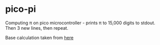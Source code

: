 # pico-pi
Computing π on pico microcontroller - prints π to 15,000 digits to stdout. Then 3 new lines, then repeat. 

Base calculation taken from [here](https://www.cs.ox.ac.uk/people/jeremy.gibbons/publications/spigot.pdf)
